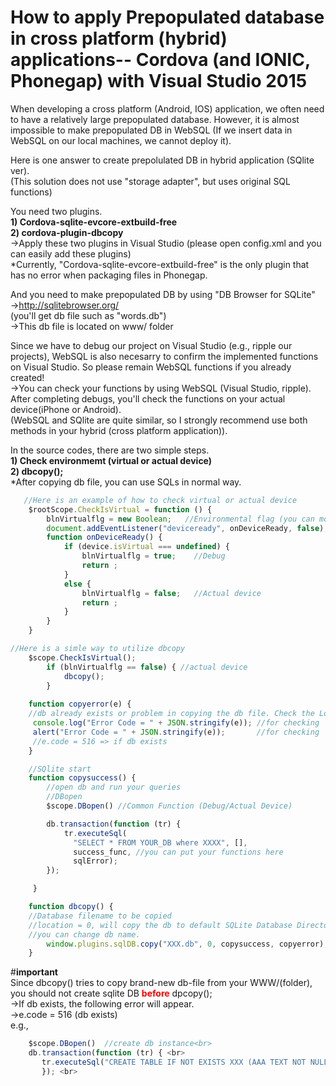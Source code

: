 # How to apply Prepopulated database in cross platform (hybrid) applications-- Cordova (and IONIC, Phonegap) with Visual Studio 2015
When developing a cross platform (Android, IOS) application, we often need to have a relatively large prepopulated database. However, it  is almost impossible to make prepopulated DB in WebSQL (If we insert data in WebSQL on our local machines, we cannot deploy it).
<p>
Here is one answer to create prepolulated DB in hybrid application (SQlite ver). <br>
(This solution does not use "storage adapter", but uses original SQL functions)
</p>
<p>
You need two plugins.<br><b>
1) Cordova-sqlite-evcore-extbuild-free<br>
2) cordova-plugin-dbcopy<br></b>
->Apply these two plugins in Visual Studio (please open config.xml and you can easily add these plugins)<br>
*Currently, "Cordova-sqlite-evcore-extbuild-free" is the only plugin that has no error when packaging files in Phonegap. 

And you need to make prepopulated DB by using "DB Browser for SQLite"<br>
->http://sqlitebrowser.org/<br>
(you'll get db file such as "words.db")<br>
->This db file is located on www/ folder<br>

Since we have to debug our project on Visual Studio (e.g., ripple our projects), WebSQL is also necesarry to confirm the implemented functions on Visual Studio. So please remain WebSQL functions if you already created!<br>
->You can check your functions by using WebSQL (Visual Studio, ripple). After completing debugs, you'll check the functions on your actual device(iPhone or Android).  <br>
(WebSQL and SQlite are quite similar, so I strongly recommend use both methods in your hybrid (cross platform application)).<br>

In the source codes, there are two simple steps.<br>
<b>1) Check environmemt (virtual or actual device)<br>
 2) dbcopy();</b><br>
*After copying db file, you can use SQLs in normal way. <br>
```js
   //Here is an example of how to check virtual or actual device
    $rootScope.CheckIsVirtual = function () {
        blnVirtualflg = new Boolean;   //Environmental flag (you can modify this kind of codes)
        document.addEventListener("deviceready", onDeviceReady, false);
        function onDeviceReady() {
            if (device.isVirtual === undefined) {
                blnVirtualflg = true;    //Debug
                return ;
            }
            else {
                blnVirtualflg = false;   //Actual device
                return ;
            }
        }
    }
```
```js
//Here is a simle way to utilize dbcopy
    $scope.CheckIsVirtual(); 
        if (blnVirtualflg == false) { //actual device
            dbcopy();
        }
 
    function copyerror(e) {
    //db already exists or problem in copying the db file. Check the Log.
     console.log("Error Code = " + JSON.stringify(e)); //for checking
     alert("Error Code = " + JSON.stringify(e));       //for checking
     //e.code = 516 => if db exists
    }

    //SQlite start
    function copysuccess() {
        //open db and run your queries
        //DBopen
        $scope.DBopen() //Common Function (Debug/Actual Device)

        db.transaction(function (tr) {
            tr.executeSql(
              "SELECT * FROM YOUR_DB where XXXX", [],
              success_func, //you can put your functions here
              sqlError);
        });

     }

    function dbcopy() {
    //Database filename to be copied
    //location = 0, will copy the db to default SQLite Database Directory
    //you can change db name.
        window.plugins.sqlDB.copy("XXX.db", 0, copysuccess, copyerror);
    }
```

#<b>important</b><br>
Since dbcopy() tries to copy brand-new db-file from your WWW/(folder), you should not create sqlite DB <font color="red"><b>before</b></font> dpcopy(); <br>
->If db exists, the following error will appear. <br>
->e.code = 516 (db exists) <br>
e.g., <br>
```js
    $scope.DBopen()  //create db instance<br> 
    db.transaction(function (tr) { <br>
       tr.executeSql("CREATE TABLE IF NOT EXISTS XXX (AAA TEXT NOT NULL, BBB, CCC)", [], function () {  }, sqlError); <br>
       }); <br>
```       


